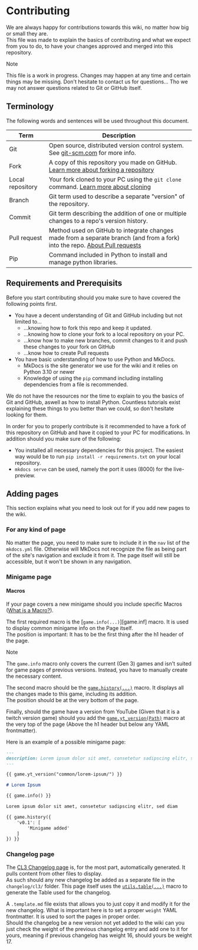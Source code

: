 # Contributing

We are always happy for contributions towards this wiki, no matter how big or small they are.  
This file was made to explain the basics of contributing and what we expect from you to do, to have your changes approved and merged into this repository.

> [!NOTE]
> This file is a work in progress. Changes may happen at any time and certain things may be missing.
> Don't hesitate to contact us for questions... Tho we may not answer questions related to Git or GitHub itself.

## Terminology

The following words and sentences will be used throughout this document.

| Term             | Description                                                                                                                                  |
|------------------|----------------------------------------------------------------------------------------------------------------------------------------------|
| Git              | Open source, distributed version control system. See [git-scm.com][git] for more info.                                                       |
| Fork             | A copy of this repository you made on GitHub. [Learn more about forking a repository][forking]                                               |
| Local repository | Your fork cloned to your PC using the `git clone` command. [Learn more about cloning][cloning]                                               |
| Branch           | Git term used to describe a separate "version" of the repository.                                                                            |
| Commit           | Git term describing the addition of one or multiple changes to a repo's version history.                                                     |
| Pull request     | Method used on GitHub to integrate changes made from a separate branch (and from a fork) into the repo. [About Pull requests][pull-requests] |
| Pip              | Command included in Python to install and manage python libraries.                                                                           |

[git]: https://git-scm.com
[forking]: https://docs.github.com/en/get-started/quickstart/fork-a-repo
[cloning]: https://docs.github.com/en/repositories/creating-and-managing-repositories/cloning-a-repository
[pull-requests]: https://docs.github.com/en/pull-requests/collaborating-with-pull-requests/proposing-changes-to-your-work-with-pull-requests/about-pull-requests

## Requirements and Prerequisits

Before you start contributing should you make sure to have covered the following points first.

- You have a decent understanding of Git and GitHub including but not limited to...
  - ...knowing how to fork this repo and keep it updated.
  - ...knowing how to clone your fork to a local repository on your PC.
  - ...know how to make new branches, commit changes to it and push these changes to your fork on GitHub
  - ...know how to create Pull requests
- You have basic understanding of how to use Python and MkDocs.
  - MkDocs is the site generator we use for the wiki and it relies on Python 3.10 or newer
  - Knowledge of using the `pip` command including installing dependencies from a file is recommended.

We do not have the resources nor the time to explain to you the basics of Git and GitHub, aswell as how to install Python. Countless tutorials exist explaining these things to you better than we could, so don't hesitate looking for them.

In order for you to properly contribute is it recommended to have a fork of this repository on GitHub and have it copied to your PC for modifications. In addition should you make sure of the following:

- You installed all necessary dependencies for this project.
  The easiest way would be to run `pip install -r requirements.txt` on your local repository.
- `mkdocs serve` can be used, namely the port it uses (8000) for the live-preview.

## Adding pages

This section explains what you need to look out for if you add new pages to the wiki.

### For any kind of page

No matter the page, you need to make sure to include it in the `nav` list of the `mkdocs.yml` file. Otherwise will MkDocs not recognize the file as being part of the site's navigation and exclude it from it. The page itself will still be accessible, but it won't be shown in any navigation.

### Minigame page

#### Macros

If your page covers a new minigame should you include specific Macros ([What is a Macro?][macro]).

The first required macro is the [`game.info(...)`][game.inf] macro. It is used to display common minigame info on the Page itself.  
The position is important: It has to be the first thing after the h1 header of the page.

> [!NOTE]
> The `game.info` macro only covers the current (Gen 3) games and isn't suited for game pages of previous versions. Instead, you have to manually create the necessary content.

The second macro should be the [`game.history(...)`][game.history] macro. It displays all the changes made to this game, including its addition.  
The position should be at the very bottom of the page.

Finally, should the game have a version from YouTube (Given that it is a twitch version game) should you add the [`game.yt_version(Path)`][game.yt_version] macro at the very top of the page (Above the h1 header but below any YAML frontmatter).

Here is an example of a possible minigame page:  
```markdown
---
description: Lorem ipsum dolor sit amet, consetetur sadipscing elitr, sed diam
---

{{ game.yt_version("common/lorem-ipsum/") }}

# Lorem Ipsum

{{ game.info() }}

Lorem ipsum dolor sit amet, consetetur sadipscing elitr, sed diam

{{ game.history({
    'v0.1': [
        'Minigame added'
    ]
}) }}
```

[macro]: https://chaosleaguewiki.github.io/meta/#macros
[game.info]: https://chaosleaguewiki.github.io/meta/macros/game/#game.info
[game.history]: https://chaosleaguewiki.github.io/meta/macros/game/#game.history
[game.yt_version]: https://chaosleaguewiki.github.io/meta/macros/game/#game.yt_version

### Changelog page

The [CL3 Changelog page][changelog] is, for the most part, automatically generated. It pulls content from other files to display.  
As such should any new changelog be added as a separate file in the `changelog/cl3/` folder. This page itself uses the [`utils.table(...)`][utils.table] macro to generate the Table used for the changelog.

A `.template.md` file exists that allows you to just copy it and modify it for the new changelog. What is important here is to set a proper `weight` YAML frontmatter. It is used to sort the pages in proper order.  
Should the changelog be a new version not yet added to the wiki can you just check the weight of the previous changelog entry and add one to it for yours, meaning if previous changelog has weight 16, should yours be weight 17.

[changelog]: https://chaosleaguewiki.github.io/changelog
[utils.table]: https://chaosleaguewiki.github.io/meta/macros/utils/#utils.table

